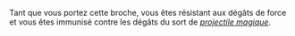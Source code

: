 Tant que vous portez cette broche, vous êtes résistant aux dégâts de force et vous êtes immunisé contre les dégâts du sort de [_projectile magique_](/grimoire/projectile-magique/).
